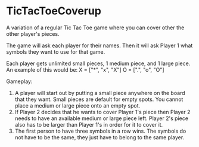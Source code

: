 TicTacToeCoverup
================

A variation of a regular Tic Tac Toe game where you can cover other the other player's pieces.

The game will ask each player for their names. Then it will ask Player 1 what symbols they want to use for that game.

Each player gets unlimited small pieces, 1 medium piece, and 1 large piece.
An example of this would be:
X = ["*", "x", "X"]
O = [".", "o", "O"]

Gameplay:
1. A player will start out by putting a small piece anywhere on the board that they want. Small pieces are default for empty spots. You cannot place a medium or large piece onto an empty spot.
2. If Player 2 decides that he wants to cover Player 1's piece then Player 2 needs to have an available medium or large piece left. Player 2's piece also has to be larger than Player 1's in order for it to cover it.
3. The first person to have three symbols in a row wins. The symbols do not have to be the same, they just have to belong to the same player.
